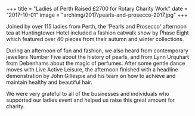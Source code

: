 +++
title = "Ladies of Perth Raised £2700 for Rotary Charity Work"
date = "2017-10-01"
image = "archimg/2017/pearls-and-prosecco-2017.jpg"
+++

Joined by over 115 ladies from Perth, the 'Pearls and Prosecco' afternoon tea at Huntingtower Hotel included a fashion catwalk show by Phase Eight which featured over 40 pieces from their autumn and winter collections.

During an afternoon of fun and fashion, we also heard from contemporary jewellers Number Five about the history of pearls, and from Lynn Urquhart from Debenhams about the magic of perfumes. After some gentle dance moves with Live Active Leisure, the afternoon finished with a headline demonstration by John Gillespie and his team on how to achieve and maintain healthy and beautiful hair.

We were very grateful to all of the businesses and individuals who supported our ladies event and helped us raise this great amount for charity.